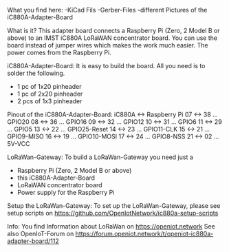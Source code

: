 What you find here:
-KiCad Fils
-Gerber-Files
-different Pictures of the iC880A-Adapter-Board

What is it?
This adapter board connects a Raspberry Pi (Zero, 2 Model B or above) to an IMST iC880A LoRaWAN concentrator board.
You can use the board instead of jumper wires which makes the work much easier. The power comes from the Raspberry Pi.

iC880A-Adapter-Board:
It is easy to build the board. All you need is to solder the following.
- 1 pc of 1x20 pinheader
- 1 pc of 2x20 pinheader
- 2 pcs of 1x3 pinheader

Pinout of the iC880A-Adapter-Board:
iC880A <-> Raspberry Pi
    07 <-> 38 ... GPIO20
    08 <-> 36 ... GPIO16
    09 <-> 32 ... GPIO12
    10 <-> 31 ... GPIO6
    11 <-> 29 ... GPIO5
    13 <-> 22 ... GPIO25-Reset
    14 <-> 23 ... GPIO11-CLK
    15 <-> 21 ... GPIO9-MISO
    16 <-> 19 ... GPIO10-MOSI
    17 <-> 24 ... GPIO8-NSS
    21 <-> 02 ... 5V-VCC

LoRaWan-Gateway:
To build a LoRaWan-Gateway you need just a 
- Raspberry Pi (Zero, 2 Model B or above)
- this iC880A-Adapter-Board
- LoRaWAN concentrator board
- Power supply for the Raspberry Pi

Setup the LoRaWan-Gateway:
To set up the LoRaWan-Gateway, please see setup scripts on https://github.com/OpenIotNetwork/ic880a-setup-scripts

Info:
You find Information about LoRaWan on https://openiot.network
See also OpenIoT-Forum on https://forum.openiot.network/t/openiot-ic880a-adapter-board/112


